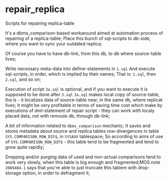 # repair_replica
Scripts for repairing replica-table

It's a dbms_comparison-based workaround aimed at automation process of repairing of a replica-table;
Place this bunch of sql-scripts to db-side, where you want to sync your outdated replica;

Of course you have to have db-link, from this db, to db where source-table lives;

Write necessary meta-data into define-statements in `1.sql`
And execute sql-scripts, in order, which is implied by their names;
That is: `1.sql`, then `2.sql`, and so on;

Execution of script `3a.sql` is optional, and if you want to execute it is supposed to be done after `3.sql`
`3a.sql` makes local copy of source-table, tha is - it localizes data of source-table near, in the same db, where replicat lives;
It might be very profitable in terms of saving time cost which make by executions of dml-statement of repair script - they can work with localy placed data, not with remoute db, through db-link;

A bit of information related to `dbms_comparison` mechanic;
It saves and stores metadata about source and replica tables row-divergences in table `SYS.COMPARISON_ROW_DIF$`, in `SYSAUX` tablespace;
So according to aims of use of `SYS.COMPARISON_ROW_DIF$` - this table tend to be fragmented and tend to grow quite rapidly;

Dropping and/or purging data of used and non-actual comparisons tend to work very slowly, when this table is big enough and fragmented;MOS note `2089484.1` says that you're able to just truncate this tablem with drop-storage option, in order to defragment it;

